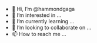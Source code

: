 - 👋 Hi, I’m @hammondgaga
- 👀 I’m interested in ...
- 🌱 I’m currently learning ...
- 💞️ I’m looking to collaborate on ...
- 📫 How to reach me ...

<!---
hammondgaga/hammondgaga is a ✨ special ✨ repository because its `README.md` (this file) appears on your GitHub profile.
You can click the Preview link to take a look at your changes.
--->
